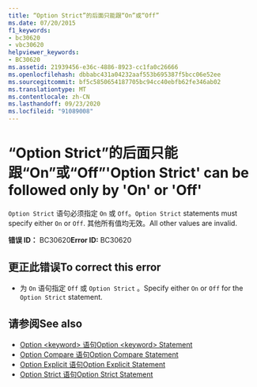 ```yaml
---
title: “Option Strict”的后面只能跟“On”或“Off”
ms.date: 07/20/2015
f1_keywords:
- bc30620
- vbc30620
helpviewer_keywords:
- BC30620
ms.assetid: 21939456-e36c-4886-8923-cc1fa0c26666
ms.openlocfilehash: dbbabc431a04232aaf553b695387f5bcc06e52ee
ms.sourcegitcommit: bf5c5850654187705bc94cc40ebfb62fe346ab02
ms.translationtype: MT
ms.contentlocale: zh-CN
ms.lasthandoff: 09/23/2020
ms.locfileid: "91089008"
---
```

# <a name="option-strict-can-be-followed-only-by-on-or-off"></a><span data-ttu-id="01b8c-102">“Option Strict”的后面只能跟“On”或“Off”</span><span class="sxs-lookup"><span data-stu-id="01b8c-102">'Option Strict' can be followed only by 'On' or 'Off'</span></span>

<span data-ttu-id="01b8c-103">`Option Strict` 语句必须指定 `On` 或 `Off`。</span><span class="sxs-lookup"><span data-stu-id="01b8c-103">`Option Strict` statements must specify either `On` or `Off`.</span></span> <span data-ttu-id="01b8c-104">其他所有值均无效。</span><span class="sxs-lookup"><span data-stu-id="01b8c-104">All other values are invalid.</span></span>  
  
 <span data-ttu-id="01b8c-105">**错误 ID：** BC30620</span><span class="sxs-lookup"><span data-stu-id="01b8c-105">**Error ID:** BC30620</span></span>  
  
## <a name="to-correct-this-error"></a><span data-ttu-id="01b8c-106">更正此错误</span><span class="sxs-lookup"><span data-stu-id="01b8c-106">To correct this error</span></span>  
  
- <span data-ttu-id="01b8c-107">为 `On` 语句指定 `Off` 或 `Option Strict` 。</span><span class="sxs-lookup"><span data-stu-id="01b8c-107">Specify either `On` or `Off` for the `Option Strict` statement.</span></span>  
  
## <a name="see-also"></a><span data-ttu-id="01b8c-108">请参阅</span><span class="sxs-lookup"><span data-stu-id="01b8c-108">See also</span></span>

- [<span data-ttu-id="01b8c-109">Option \<keyword> 语句</span><span class="sxs-lookup"><span data-stu-id="01b8c-109">Option \<keyword> Statement</span></span>](../language-reference/statements/option-keyword-statement.md)
- [<span data-ttu-id="01b8c-110">Option Compare 语句</span><span class="sxs-lookup"><span data-stu-id="01b8c-110">Option Compare Statement</span></span>](../language-reference/statements/option-compare-statement.md)
- [<span data-ttu-id="01b8c-111">Option Explicit 语句</span><span class="sxs-lookup"><span data-stu-id="01b8c-111">Option Explicit Statement</span></span>](../language-reference/statements/option-explicit-statement.md)
- [<span data-ttu-id="01b8c-112">Option Strict 语句</span><span class="sxs-lookup"><span data-stu-id="01b8c-112">Option Strict Statement</span></span>](../language-reference/statements/option-strict-statement.md)
